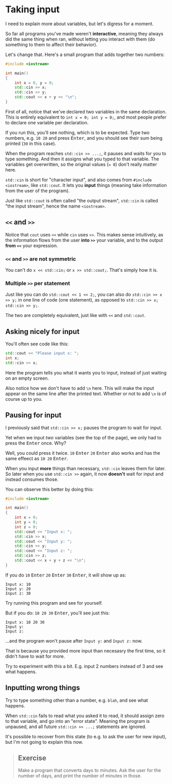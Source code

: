 # Taking input

I need to explain more about variables, but let's digress for a moment.

So far all programs you've made weren't **interactive**, meaning they always did the same thing when ran, without letting you interact with them (do something to them to affect their behavior).

Let's change that. Here's a small program that adds together two numbers:

```cpp
#include <iostream>

int main()
{
    int x = 0, y = 0;
    std::cin >> x;
    std::cin >> y;
    std::cout << x + y << "\n";
}
```

First of all, notice that we've declared two variables in the same declaration. This is entirely equivalent to `int x = 0; int y = 0;`, and most people prefer to declare one variable per declaration.

If you run this, you'll see nothing, which is to be expected. Type two numbers, e.g. `10 20` and press <kbd>Enter</kbd>, and you should see their sum being printed (`30` in this case).

When the program reaches `std::cin >> ...;`, it pauses and waits for you to type something. And then it assigns what you typed to that variable. The variables get overwritten, so the original values (`= 0`) don't really matter here.

`std::cin` is short for "character input", and also comes from `#include <iostream>`, like `std::cout`. It lets you **input** things (meaning take information from the user of the program).

Just like `std::cout` is often called "the output stream", `std::cin` is called "the input stream", hence the name `<iostream>`.

## `<<` and `>>`

Notice that `cout` uses `<<` while `cin` uses `>>`. This makes sense intuitively, as the information flows from the user **into `>>`** your variable, and to the output **from `<<`** your expression.

### `<<` and `>>` are not symmetric

You can't do `x << std::cin;` or `x >> std::cout;`. That's simply how it is.

### Multiple `>>` per statement

Just like you can do `std::cout << 1 << 2;`, you can also do `std::cin >> x >> y;` in one line of code (one statement), as opposed to `std::cin >> x; std::cin >> y;`.

The two are completely equivalent, just like with `<<` and `std::cout`.

## Asking nicely for input

You'll often see code like this:
```cpp
std::cout << "Please input x: ";
int x;
std::cin >> x;
```
Here the program tells you what it wants you to input, instead of just waiting on an empty screen.

Also notice how we don't have to add `\n` here. This will make the input appear on the same line after the printed text. Whether or not to add `\n` is of course up to you.

## Pausing for input

I previously said that `std::cin >> x;` pauses the program to wait for input.

Yet when we input *two* variables (see the top of the page), we only had to press the <kbd>Enter</kbd> once. Why?

Well, you could press it twice. `10` <kbd>Enter</kbd> `20` <kbd>Enter</kbd> also works and has the same effeect as `10 20` <kbd>Enter</kbd>.

When you input **more** things than necessary, `std::cin` leaves them for later. So later when you use `std::cin >>` again, it now **doesn't** wait for input and instead consumes those.

You can observe this better by doing this:

```cpp
#include <iostream>

int main()
{
    int x = 0;
    int y = 0;
    int z = 0;
    std::cout << "Input x: ";
    std::cin >> x;
    std::cout << "Input y: ";
    std::cin >> y;
    std::cout << "Input z: ";
    std::cin >> z;
    std::cout << x + y + z << "\n";
}
```
If you do `10` <kbd>Enter</kbd> `20` <kbd>Enter</kbd> `30` <kbd>Enter</kbd>, it will show up as:
```
Input x: 10
Input y: 20
Input z: 30
```
Try running this program and see for yourself.

But if you do: `10 20 30` <kbd>Enter</kbd>, you'll see just this:
```
Input x: 10 20 30
Input y:
Input z:
```
...and the program won't pause after `Input y:` and `Input z:` now.

That is because you provided more input than necesasry the first time, so it didn't have to wait for more.

Try to experiment with this a bit. E.g. input 2 numbers instead of 3 and see what happens.

## Inputting wrong things

Try to type something other than a number, e.g. `blah`, and see what happens.

When `std::cin` fails to read what you asked it to read, it should assign zero to that variable, and go into an "error state". Meaning the program is unpaused, and all future `std::cin >> ...;` statements are ignored.

It's possible to recover from this state (to e.g. to ask the user for new input), but I'm not going to explain this now.

> ## Exercise
>
> Make a program that converts days to minutes. Ask the user for the number of days, and print the number of minutes in those.
